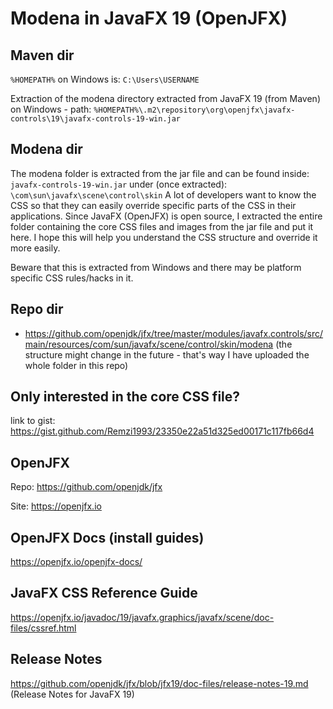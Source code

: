 # Modena in JavaFX 19 (OpenJFX)
## Maven dir
`%HOMEPATH%` on Windows is: `C:\Users\USERNAME`

Extraction of the modena directory extracted from JavaFX 19 (from Maven) on Windows - path: `%HOMEPATH%\.m2\repository\org\openjfx\javafx-controls\19\javafx-controls-19-win.jar`

## Modena dir
The modena folder is extracted from the jar file and can be found inside: `javafx-controls-19-win.jar` under (once extracted): `\com\sun\javafx\scene\control\skin`
A lot of developers want to know the CSS so that they can easily override specific parts of the CSS in their applications.
Since JavaFX (OpenJFX) is open source, I extracted the entire folder containing the core CSS files and images from the jar file and put it here.
I hope this will help you understand the CSS structure and override it more easily.

Beware that this is extracted from Windows and there may be platform specific CSS rules/hacks in it.

## Repo dir
- https://github.com/openjdk/jfx/tree/master/modules/javafx.controls/src/main/resources/com/sun/javafx/scene/control/skin/modena (the structure might change in the future - that's way I have uploaded the whole folder in this repo)

## Only interested in the core CSS file?
link to gist: https://gist.github.com/Remzi1993/23350e22a51d325ed00171c117fb66d4

## OpenJFX
Repo: https://github.com/openjdk/jfx

Site: https://openjfx.io

## OpenJFX Docs (install guides)
https://openjfx.io/openjfx-docs/

## JavaFX CSS Reference Guide
https://openjfx.io/javadoc/19/javafx.graphics/javafx/scene/doc-files/cssref.html

## Release Notes
https://github.com/openjdk/jfx/blob/jfx19/doc-files/release-notes-19.md (Release Notes for JavaFX 19)
